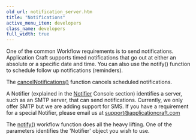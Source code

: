 ```yaml
---
old_url: notification_server.htm
title: "Notifications"
active_menu_item: developers
class_name: developers
full_width: true
---
```



One of the common Workflow requirements is to send notifications. Application Craft supports timed notifications that go out at either an absolute or a specific date and time. You can also use the notify() function to schedule follow up notifications (reminders).

The [cancelNotifications()](/developers/documentation/scripting-apis/client-api/workflow-functions/cancelnotificationsforinstance) function cancels scheduled notifications.

A Notifier (explained in the [Notifier](/developers/documentation/product-guide/the-console/console-tabs/notifiers) Console section) identifies a server, such as an SMTP server, that can send notifications. Currently, we only offer SMTP but we are adding support for SMS. If you have a requirement for a special Notifier, please email us at [support@applicationcraft.com](mailto:support@applicationcraft.com)

The [notify()](/developers/documentation/scripting-apis/client-api/workflow-functions/notify) workflow function does all the heavy lifting. One of the parameters identifies the 'Notifier' object you wish to use.

